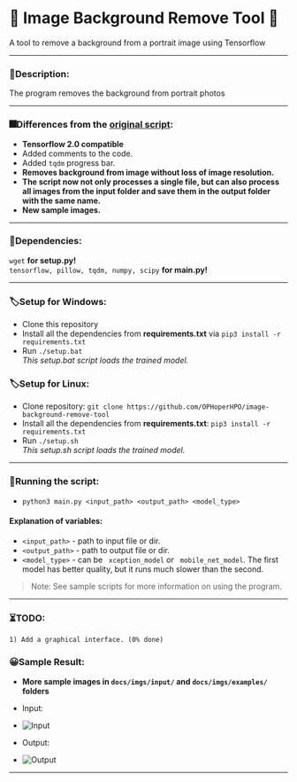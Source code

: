 # 🥧 Image Background Remove Tool 🥧
A tool to remove a background from a portrait image using Tensorflow 
**********************************************************************
### 📄Description:
The program removes the background from portrait photos
**********************************************************************
### 🎆Differences from the [original script](https://github.com/susheelsk/image-background-removal):
* __Tensorflow 2.0 compatible__
* Added comments to the code.
* Added ```tqdm``` progress bar.
* __Removes background from image without loss of image resolution.__
*  __The script now not only processes a single file, but can also process all images from the input folder and save them in the output folder with the same name.__
* __New sample images.__
**********************************************************************
### 🧷Dependencies:
```	wget ``` **for setup.py!** \
```	tensorflow, pillow, tqdm, numpy, scipy ``` **for main.py!**
**********************************************************************
### 🏷Setup for Windows:
* Clone this repository
* Install all the dependencies from **requirements.txt** via ```pip3 install -r requirements.txt```
* Run ```./setup.bat``` \
_This setup.bat script loads the trained model._
### 🏷Setup for Linux:
* Clone repository: ```git clone https://github.com/OPHoperHPO/image-background-remove-tool```
* Install all the dependencies from **requirements.txt**: ```pip3 install -r requirements.txt```
* Run ```./setup.sh``` \
_This setup.sh script loads the trained model._
**********************************************************************
### 🧰Running the script:
 * ```python3 main.py <input_path> <output_path> <model_type>```
#### Explanation of variables:
 * `<input_path>` - path to input file or dir.
 * `<output_path>` - path to output file or dir.
 * ```<model_type>``` - can be ``` xception_model``` or ``` mobile_net_model```.
The first model has better quality, but it runs much slower than the second.
 > Note:  See sample scripts for more information on using the program.
**********************************************************************
### ⏳TODO:
```
1) Add a graphical interface. (0% done)
```
### 😀Sample Result:
* __More sample images in ``docs/imgs/input/`` and ``docs/imgs/examples/`` folders__
* Input: 
* ![Input](https://github.com/OPHoperHPO/image-background-remove-tool/blob/master/docs/imgs/input/1.jpg "Input")

* Output: 
* ![Output](https://github.com/OPHoperHPO/image-background-remove-tool/blob/master/docs/imgs/examples/1.png "Output")
**********************************************************************

